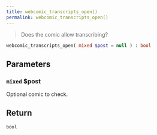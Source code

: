 ```yaml
---
title: webcomic_transcripts_open()
permalink: webcomic_transcripts_open()
---
```


> Does the comic allow transcribing?

```php
webcomic_transcripts_open( mixed $post = null ) : bool
```

## Parameters

### `mixed` $post
Optional comic to check.

## Return

`bool`
